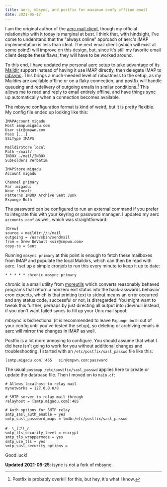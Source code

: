 ```yaml
---
title: aerc, mbsync, and postfix for maximum comfy offline email
date: 2021-05-17
---
```


I am the original author of the [aerc mail client][0], though my official
relationship with it today is marginal at best. I think that, with hindsight,
I've come to understand that the "always online" approach of aerc's IMAP
implementation is less than ideal. The next email client (which will exist at
some point!) will improve on this design, but, since it's still my favorite
email client despite these flaws, they will have to be worked around.

[0]: https://aerc-mail.org

To this end, I have updated my personal aerc setup to take advantage of its
[Maildir][1] support instead of having it use IMAP directly, then delegate IMAP
to [mbsync][2]. This brings a much-needed level of robustness to the setup, as
my Maildirs are available offline or on a flaky connection, and postfix will
handle queueing and redelivery of outgoing emails in similar conditions.[^1]
This allows me to read and reply to email entirely offline, and have things sync
up automatically when a connection becomes available.

[1]: https://en.wikipedia.org/wiki/Maildir
[2]: https://isync.sourceforge.io

[^1]: Postfix is probably overkill for this, but hey, it's what I know.

The mbsync configuration format is kind of weird, but it is pretty flexible. My
config file ended up looking like this:

```
IMAPAccount migadu
Host imap.migadu.com
User sir@cmpwn.com
Pass [...]
SSLType IMAPS

MaildirStore local
Path ~/mail/
INBOX ~/mail/INBOX
SubFolders Verbatim

IMAPStore migadu
Account migadu

Channel primary
Far :migadu:
Near :local:
Patterns INBOX Archive Sent Junk
Expunge Both
```

The password can be configured to run an external command if you prefer to
integrate this with your keyring or password manager. I updated my aerc
`accounts.conf` as well, which was straightforward:

```
[Drew]
source = maildir://~/mail
outgoing = /usr/sbin/sendmail
from = Drew DeVault <sir@cmpwn.com>
copy-to = Sent
```

Running `mbsync primary` at this point is enough to fetch these mailboxes from
IMAP and populate the local Maildirs, which can then be read with aerc. I set up
a simple cronjob to run this every minute to keep it up to date:

```
* * * * * chronic mbsync primary
```

chronic is a small utility from [moreutils][3] which converts reasonably behaved
programs that return a nonzero exit status into the back-asswards behavior cron
expects, which is that printing text to stdout means an error occurred and any
status code, successful or not, is disregarded. You might want to tweak this
further, perhaps by just directing all output into /dev/null instead, if you
don't want failed syncs to fill up your Unix mail spool.

[3]: https://joeyh.name/code/moreutils/

mbsync is bidirectional (it is recommended to leave `Expunge both` out of your
config until you've tested the setup), so deleting or archiving emails in aerc
will mirror the changes in IMAP as well.

Postfix is a lot more annoying to configure. You should assume that what I did
here isn't going to work for you without additional changes and troubleshooting.
I started with an `/etc/postfix/sasl_passwd` file like this:

```
[smtp.migadu.com]:465   sir@cmpwn.com:password
```

The usual `postmap /etc/postfix/sasl_passwd` applies here to create or update
the database file. Then I moved on to `main.cf`:

```
# Allows localhost to relay mail
mynetworks = 127.0.0.0/8

# SMTP server to relay mail through
relayhost = [smtp.migadu.com]:465

# Auth options for SMTP relay
smtp_sasl_auth_enable = yes
smtp_sasl_password_maps = lmdb:/etc/postfix/sasl_passwd

# ¯\_(ツ)_/¯
smtp_tls_security_level = encrypt
smtp_tls_wrappermode = yes
smtp_use_tls = yes
smtp_sasl_security_options = 
```

Good luck!

**Updated 2021-05-25**: isync is not a fork of mbsync.
